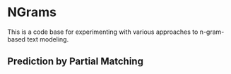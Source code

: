 # NGrams

This is a code base for experimenting with various approaches to n-gram-based text modeling.

## Prediction by Partial Matching


